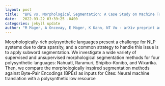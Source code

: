 ```yaml
---
layout: post
title:  "BPE vs. Morphological Segmentation: A Case Study on Machine Translation of Four Polysynthetic Languages"
date:   2022-03-22 03:39:25 -0400
categories: jekyll update
author: "M Mager, A Oncevay, E Mager, K Kann, NT Vu - arXiv preprint arXiv:2203.08954, 2022"
---
```

Morphologically-rich polysynthetic languages present a challenge for NLP systems due to data sparsity, and a common strategy to handle this issue is to apply subword segmentation. We investigate a wide variety of supervised and unsupervised morphological segmentation methods for four polysynthetic languages: Nahuatl, Raramuri, Shipibo-Konibo, and Wixarika. Then, we compare the morphologically inspired segmentation methods against Byte-Pair Encodings (BPEs) as inputs for Cites: Neural machine translation with a polysynthetic low resource